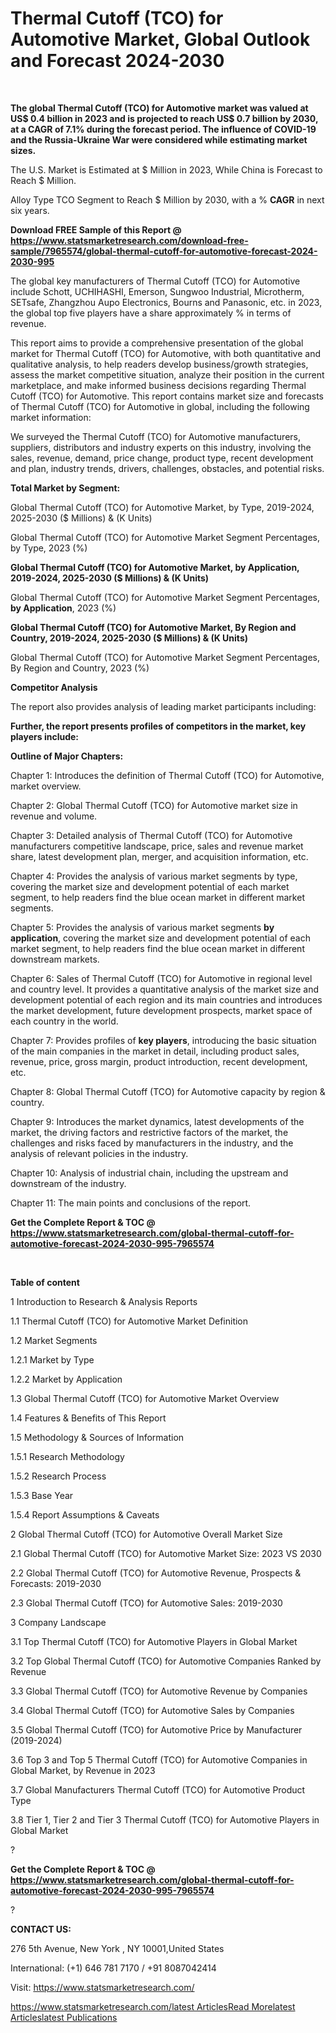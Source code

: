 <h1>Thermal Cutoff (TCO) for Automotive Market, Global Outlook and Forecast 2024-2030</h1><br/><p><strong>The global Thermal Cutoff (TCO) for Automotive market was valued at US$ 0.4 billion in 2023 and is projected to reach US$ 0.7 billion by 2030, at a <strong>CAGR</strong> of 7.1% during the forecast period. The influence of COVID-19 and the Russia-Ukraine War were considered while estimating market sizes.</strong></p>
 
 
 
 <p>The U.S. Market is Estimated at $ Million in 2023, While China is Forecast to Reach $ Million.</p>
 
 
 
 <p>Alloy Type TCO Segment to Reach $ Million by 2030, with a % <strong>CAGR</strong> in next six years.</p>
 
 
 
 <p><strong>Download FREE Sample of this Report @ <a href="https://www.statsmarketresearch.com/download-free-sample/7965574/global-thermal-cutoff-for-automotive-forecast-2024-2030-995">https://www.statsmarketresearch.com/download-free-sample/7965574/global-thermal-cutoff-for-automotive-forecast-2024-2030-995</a></strong></p>
 
 
 
 <p>The global key manufacturers of Thermal Cutoff (TCO) for Automotive include Schott, UCHIHASHI, Emerson, Sungwoo Industrial, Microtherm, SETsafe, Zhangzhou Aupo Electronics, Bourns and Panasonic, etc. in 2023, the global top five players have a share approximately % in terms of revenue.</p>
 
 
 
 <p>This report aims to provide a comprehensive presentation of the global market for Thermal Cutoff (TCO) for Automotive, with both quantitative and qualitative analysis, to help readers develop business/growth strategies, assess the market competitive situation, analyze their position in the current marketplace, and make informed business decisions regarding Thermal Cutoff (TCO) for Automotive. This report contains market size and forecasts of Thermal Cutoff (TCO) for Automotive in global, including the following market information:</p>
 
 
 
 <p>We surveyed the Thermal Cutoff (TCO) for Automotive manufacturers, suppliers, distributors and industry experts on this industry, involving the sales, revenue, demand, price change, product type, recent development and plan, industry trends, drivers, challenges, obstacles, and potential risks.</p>
 
 
 
 <p><strong>Total Market by Segment:</strong></p>
 
 
 
 <p>Global Thermal Cutoff (TCO) for Automotive Market, by Type, 2019-2024, 2025-2030 ($ Millions) & (K Units)</p>
 
 
 
 <p>Global Thermal Cutoff (TCO) for Automotive Market Segment Percentages, by Type, 2023 (%)</p>
 
 
 
 <p><strong>Global Thermal Cutoff (TCO) for Automotive Market, <strong>by Application</strong>, 2019-2024, 2025-2030 ($ Millions) & (K Units)</strong></p>
 
 
 
 <p>Global Thermal Cutoff (TCO) for Automotive Market Segment Percentages, <strong>by Application</strong>, 2023 (%)</p>
 
 
 
 <p><strong>Global Thermal Cutoff (TCO) for Automotive Market, By Region and Country, 2019-2024, 2025-2030 ($ Millions) & (K Units)</strong></p>
 
 
 
 <p>Global Thermal Cutoff (TCO) for Automotive Market Segment Percentages, By Region and Country, 2023 (%)</p>
 
 
 
 <p><strong>Competitor Analysis</strong></p>
 
 
 
 <p>The report also provides analysis of leading market participants including:</p>
 
 
 
 <p><strong>Further, the report presents profiles of competitors in the market, <strong>key players</strong> include:</strong></p>
 
 
 
 <p><strong>Outline of Major Chapters:</strong></p>
 
 
 
 <p>Chapter 1: Introduces the definition of Thermal Cutoff (TCO) for Automotive, market overview.</p>
 
 
 
 <p>Chapter 2: Global Thermal Cutoff (TCO) for Automotive market size in revenue and volume.</p>
 
 
 
 <p>Chapter 3: Detailed analysis of Thermal Cutoff (TCO) for Automotive manufacturers competitive landscape, price, sales and revenue market share, latest development plan, merger, and acquisition information, etc.</p>
 
 
 
 <p>Chapter 4: Provides the analysis of various market segments by type, covering the market size and development potential of each market segment, to help readers find the blue ocean market in different market segments.</p>
 
 
 
 <p>Chapter 5: Provides the analysis of various market segments <strong>by application</strong>, covering the market size and development potential of each market segment, to help readers find the blue ocean market in different downstream markets.</p>
 
 
 
 <p>Chapter 6: Sales of Thermal Cutoff (TCO) for Automotive in regional level and country level. It provides a quantitative analysis of the market size and development potential of each region and its main countries and introduces the market development, future development prospects, market space of each country in the world.</p>
 
 
 
 <p>Chapter 7: Provides profiles of <strong>key players</strong>, introducing the basic situation of the main companies in the market in detail, including product sales, revenue, price, gross margin, product introduction, recent development, etc.</p>
 
 
 
 <p>Chapter 8: Global Thermal Cutoff (TCO) for Automotive capacity by region & country.</p>
 
 
 
 <p>Chapter 9: Introduces the market dynamics, latest developments of the market, the driving factors and restrictive factors of the market, the challenges and risks faced by manufacturers in the industry, and the analysis of relevant policies in the industry.</p>
 
 
 
 <p>Chapter 10: Analysis of industrial chain, including the upstream and downstream of the industry.</p>
 
 
 
 <p>Chapter 11: The main points and conclusions of the report.</p>
 
 
 
 <div><b>Get the Complete Report & TOC @ <a href="https://www.statsmarketresearch.com/global-thermal-cutoff-for-automotive-forecast-2024-2030-995-7965574">https://www.statsmarketresearch.com/global-thermal-cutoff-for-automotive-forecast-2024-2030-995-7965574</a></b></div>
 
 
 
 <p><br />
 
 <b>Table of content</b></p>
 
 
 
 <p>1 Introduction to Research & Analysis Reports<br />
 
 1.1 Thermal Cutoff (TCO) for Automotive Market Definition<br />
 
 1.2 Market Segments<br />
 
 1.2.1 Market by Type<br />
 
 1.2.2 Market by Application<br />
 
 1.3 Global Thermal Cutoff (TCO) for Automotive Market Overview<br />
 
 1.4 Features & Benefits of This Report<br />
 
 1.5 Methodology & Sources of Information<br />
 
 1.5.1 Research Methodology<br />
 
 1.5.2 Research Process<br />
 
 1.5.3 Base Year<br />
 
 1.5.4 Report Assumptions & Caveats<br />
 
 2 Global Thermal Cutoff (TCO) for Automotive Overall Market Size<br />
 
 2.1 Global Thermal Cutoff (TCO) for Automotive Market Size: 2023 VS 2030<br />
 
 2.2 Global Thermal Cutoff (TCO) for Automotive Revenue, Prospects & Forecasts: 2019-2030<br />
 
 2.3 Global Thermal Cutoff (TCO) for Automotive Sales: 2019-2030<br />
 
 3 Company Landscape<br />
 
 3.1 Top Thermal Cutoff (TCO) for Automotive Players in Global Market<br />
 
 3.2 Top Global Thermal Cutoff (TCO) for Automotive Companies Ranked by Revenue<br />
 
 3.3 Global Thermal Cutoff (TCO) for Automotive Revenue by Companies<br />
 
 3.4 Global Thermal Cutoff (TCO) for Automotive Sales by Companies<br />
 
 3.5 Global Thermal Cutoff (TCO) for Automotive Price by Manufacturer (2019-2024)<br />
 
 3.6 Top 3 and Top 5 Thermal Cutoff (TCO) for Automotive Companies in Global Market, by Revenue in 2023<br />
 
 3.7 Global Manufacturers Thermal Cutoff (TCO) for Automotive Product Type<br />
 
 3.8 Tier 1, Tier 2 and Tier 3 Thermal Cutoff (TCO) for Automotive Players in Global Market<br />
 
 ? </p>
 
 
 
 <div><b>Get the Complete Report & TOC @ <a href="https://www.statsmarketresearch.com/global-thermal-cutoff-for-automotive-forecast-2024-2030-995-7965574">https://www.statsmarketresearch.com/global-thermal-cutoff-for-automotive-forecast-2024-2030-995-7965574</a></b></div>
 
 
 
 <p>? </p>
 
 
 
 <p><b>CONTACT US:</b><br />
 
 276 5th Avenue, New York , NY 10001,United States<br />
 
 International: (+1) 646 781 7170 / +91 8087042414<br />
 
 Visit: <a href="https://www.statsmarketresearch.com/">https://www.statsmarketresearch.com/</a><br />
 
 <a href="https://gyeongbokgung.com">https://www.statsmarketresearch.com/</a><a href="https://hallyeomaritime.com">latest Articles</a><a href="https://jingwansa.com">Read More</a><a href="https://nguoiviet.jp/">latest Articles</a><a href="https://www.intelmarketresearch.com/">latest Publications</a></p>